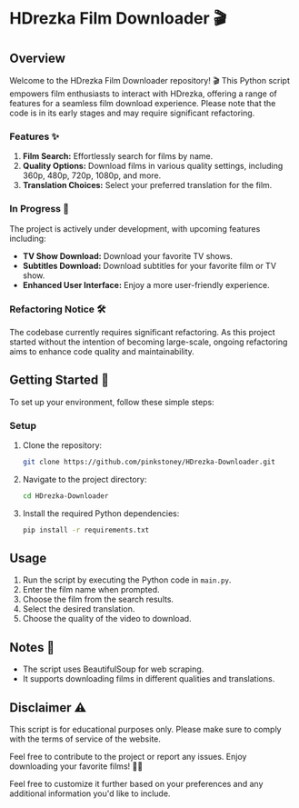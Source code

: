 # HDrezka Film Downloader 🎬

## Overview

Welcome to the HDrezka Film Downloader repository! 🎬 This Python script empowers film enthusiasts to interact with HDrezka, offering a range of features for a seamless film download experience. Please note that the code is in its early stages and may require significant refactoring.

### Features ✨

1. **Film Search:** Effortlessly search for films by name.
2. **Quality Options:** Download films in various quality settings, including 360p, 480p, 720p, 1080p, and more.
3. **Translation Choices:** Select your preferred translation for the film.

### In Progress 🚧

The project is actively under development, with upcoming features including:

- **TV Show Download:** Download your favorite TV shows.
- **Subtitles Download:** Download subtitles for your favorite film or TV show.
- **Enhanced User Interface:** Enjoy a more user-friendly experience.

### Refactoring Notice 🛠️

The codebase currently requires significant refactoring. As this project started without the intention of becoming large-scale, ongoing refactoring aims to enhance code quality and maintainability.

## Getting Started 🚀

To set up your environment, follow these simple steps:

### Setup 

1. Clone the repository:

   ```bash
   git clone https://github.com/pinkstoney/HDrezka-Downloader.git
   ```

2. Navigate to the project directory:

   ```bash
   cd HDrezka-Downloader
   ```

3. Install the required Python dependencies:

   ```bash
   pip install -r requirements.txt
   ```

## Usage

1. Run the script by executing the Python code in `main.py`.
2. Enter the film name when prompted.
3. Choose the film from the search results.
4. Select the desired translation.
5. Choose the quality of the video to download.

## Notes 📝

- The script uses BeautifulSoup for web scraping.
- It supports downloading films in different qualities and translations.

## Disclaimer ⚠️

This script is for educational purposes only. Please make sure to comply with the terms of service of the website.

Feel free to contribute to the project or report any issues. Enjoy downloading your favorite films! 🍿🎉

Feel free to customize it further based on your preferences and any additional information you'd like to include.
